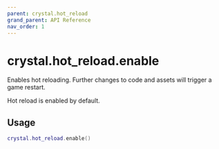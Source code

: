```yaml
---
parent: crystal.hot_reload
grand_parent: API Reference
nav_order: 1
---
```


# crystal.hot_reload.enable

Enables hot reloading. Further changes to code and assets will trigger a game restart.

Hot reload is enabled by default.

## Usage

```lua
crystal.hot_reload.enable()
```

